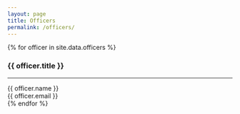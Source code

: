 ```yaml
---
layout: page
title: Officers
permalink: /officers/
---
```


{% for officer in site.data.officers %}
<h3>{{ officer.title }}</h3>
<hr>
<div>{{ officer.name }}</div>
<div>{{ officer.email }}</div>
{% endfor %}
